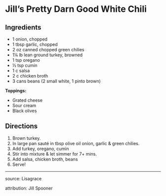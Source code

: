 # Jill’s Pretty Darn Good White Chili

## Ingredients

- 1 onion, chopped
- 1 tbsp garlic, chopped
- 2 oz canned chopped green chilies
- 1¼ lb lean ground turkey, browned
- 1 tsp oregano
- ½ tsp cumin
- 1 c salsa
- 2 c chicken broth
- 3 cans beans (2 small white, 1 pinto brown)

**Toppings:**

- Grated cheese
- Sour cream
- Black olives

## Directions

1. Brown turkey.
2. In large pan sauté in  tbsp  olive oil onion, garlic & green chilies.
3. Add turkey, oregano, cumin
4. Stir into mixture & let simmer for 7+ mins.
5. Add salsa, chicken broth, beans
6. Serve!

---

source: Lisagrace

attribution: Jill Spooner
